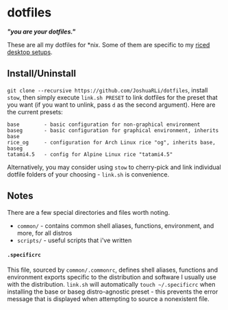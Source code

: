 # dotfiles

***"you are your dotfiles."***

These are all my dotfiles for *nix. Some of them are specific to my [riced desktop setups](https://tildeslash.io/rice.html).


## Install/Uninstall

`git clone --recursive https://github.com/JoshuaRLi/dotfiles`, install `stow`, then simply execute `link.sh PRESET` to link dotfiles for the preset that you want (if you want to unlink, pass `d` as the second argument). Here are the current presets:

```
base        - basic configuration for non-graphical environment
baseg       - basic configuration for graphical environment, inherits base
rice_og     - configuration for Arch Linux rice "og", inherits base, baseg
tatami4.5   - config for Alpine Linux rice "tatami4.5"
```

Alternatively, you may consider using `stow` to cherry-pick and link individual dotfile folders of your choosing - `link.sh` is convenience.


## Notes

There are a few special directories and files worth noting.

* `common/` - contains common shell aliases, functions, environment, and more, for all distros
* `scripts/` - useful scripts that i've written

#### `.specificrc`

This file, sourced by `common/.commonrc`, defines shell aliases, functions and environment exports specific to the distribution and software I usually use with the distribution. `link.sh` will automatically `touch ~/.specificrc` when installing the base or baseg distro-agnostic preset - this prevents the error message that is displayed when attempting to source a nonexistent file.
